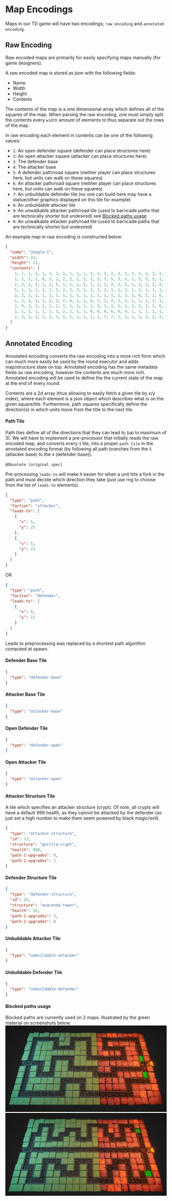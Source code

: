 # Map Encodings

Maps in our TD game will have two encodings; `raw encoding` and `annotated encoding`.

## Raw Encoding

Raw encoded maps are primarily for easily specifying maps manually (for game designers).

A raw encoded map is stored as json with the following fields:

- Name
- Width
- Height
- Contents

The contents of the map is a one dimensional array which defines all of the squares of the map. When parsing the raw encoding, one must simply split the contents every `width` amount of elements to thus separate out the rows of the map.

In raw encoding each element in contents can be one of the following values:

- `1`: An open defender square (defender can place structures here)
- `2`: An open attacker square (attacker can place structures here)
- `3`: The defender base
- `4`: The attacker base
- `5`: A defender path/road square (neither player can place structures here, but units can walk on these squares)
- `6`: An attacker path/road square (neither player can place structures here, but units can walk on these squares)
- `7`: An unbuildable defender tile (no one can build here may have a statue/other graphics displayed on this tile for example)
- `8`: An unbuildable attacker tile
- `9`: An unwalkable attacker path/road tile (used to barricade paths that are technically shorter but undesired) see [Blocked paths usage](#blocked-paths-usage)
- `0`: An unwalkable attacker path/road tile (used to barricade paths that are technically shorter but undesired)

An example map in raw encoding is constructed below:

```json
{
  "name": "Jungle-1",
  "width": 22,
  "height": 13,
  "contents": [
    1, 1, 1, 1, 1, 1, 1, 1, 1, 1, 1, 2, 2, 2, 2, 2, 2, 2, 2, 2, 2, 2, 2, 2, 1, 1, 5, 5, 5, 1, 1, 1,
    1, 2, 2, 2, 8, 2, 2, 2, 2, 2, 2, 2, 2, 3, 5, 5, 5, 1, 5, 5, 5, 1, 1, 2, 2, 2, 2, 2, 2, 8, 2, 2,
    2, 2, 2, 2, 1, 1, 5, 1, 1, 1, 5, 1, 1, 2, 2, 2, 2, 2, 2, 2, 2, 2, 2, 2, 1, 1, 1, 1, 5, 5, 5, 5,
    5, 1, 1, 2, 2, 2, 2, 2, 2, 2, 2, 2, 2, 2, 1, 1, 1, 1, 1, 1, 1, 1, 5, 5, 5, 6, 6, 6, 6, 6, 6, 6,
    2, 2, 2, 2, 1, 1, 1, 1, 1, 1, 1, 1, 1, 1, 1, 2, 2, 2, 6, 2, 2, 6, 2, 2, 2, 2, 1, 1, 1, 1, 1, 1,
    1, 1, 1, 1, 1, 2, 2, 2, 6, 2, 2, 6, 2, 2, 2, 2, 1, 1, 1, 1, 1, 1, 1, 1, 1, 1, 1, 2, 2, 2, 6, 6,
    2, 6, 2, 2, 2, 2, 1, 1, 1, 1, 1, 1, 1, 1, 1, 1, 1, 2, 2, 2, 2, 6, 2, 6, 2, 2, 1, 1, 1, 1, 1, 1,
    1, 1, 1, 1, 1, 1, 1, 2, 2, 2, 2, 6, 6, 6, 6, 6, 4, 1, 1, 1, 1, 1, 1, 1, 1, 1, 1, 1, 1, 2, 2, 2,
    2, 2, 2, 2, 2, 2, 1, 1, 1, 1, 1, 1, 1, 7, 7, 1, 1, 1, 1, 2, 2, 2, 2, 2, 2, 2, 2, 2, 2, 2
  ]
}
```

## Annotated Encoding

Annotated encoding converts the raw encoding into a more rich form which can much more easily be used by the round executor and adds map/structure state on top. Annotated encoding has the same metadata fields as raw encoding, however the contents are much more rich. Annotated encoding will be used to define the the current state of the map at the end of every round.

Contents are a 2d array (thus allowing to easily fetch a given tile by x/y index), where each element is a json object which describes what is on the given square/tile. Furthermore, path squares specifically define the direction(s) in which units move from the title to the next tile.

#### Path Tile

Path tiles define all of the directions that they can lead to (up to maximum of 3). We will have to implement a pre-processor that initially reads the raw encoded map, and converts every `3` tile, into a proper `path tile` in the annotated encoding format (by following all path branches from the `5` (attacker base) to the `4` (defender base)).

`@Obsolete (original spec)`

Pre-processing `leads-to` will make it easier for when a unit hits a fork in the path and must decide which direction they take (just use rng to choose from the list of `leads-to` elements).

```json
{
  "type": "path",
  "faction": "attacker",
  "leads-to": [
    {
      "x": 5,
      "y": 25
    },
    {
      "x": 5,
      "y": 23
    }
  ]
}
```

OR

```json
{
  "type": "path",
  "faction": "defender",
  "leads-to": [
    {
      "x": 8,
      "y": 12
    }
  ]
}
```

Leads to preprocessing was replaced by a shortest path algorithm computed at spawn.

#### Defender Base Tile

```json
{
  "type": "defender-base"
}
```

#### Attacker Base Tile

```json
{
  "type": "attacker-base"
}
```

#### Open Defender Tile

```json
{
  "type": "defender-open"
}
```

#### Open Attacker Tile

```json
{
  "type": "attacker-open"
}
```

#### Attacker Structure Tile

A tile which specifies an attacker structure (crypt). Of note, all crypts will have a default 999 health, as they cannot be attacked by the defender (so just set a high number to make them seem powered by black magic/evil).

```json
{
  "type": "attacker-structure",
  "id": 13,
  "structure": "gorilla-crypt",
  "health": 999,
  "path-1-upgrades": 0,
  "path-2-upgrades": 2
}
```

#### Defender Structure Tile

```json
{
  "type": "defender-structure",
  "id": 25,
  "structure": "anaconda-tower",
  "health": 55,
  "path-1-upgrades": 3,
  "path-2-upgrades": 0
}
```

#### Unbuildable Attacker Tile

```json
{
  "type": "unbuildable-attacker"
}
```

#### Unbuildable Defender Tile

```json
{
  "type": "unbuildable-defender"
}
```

#### Blocked paths usage
Blocked paths are currently used on 2 maps. Illustrated by the green material on screenshots below.
![Backwards map](images/backwards.png)
![Straight map](images/straight.png)
